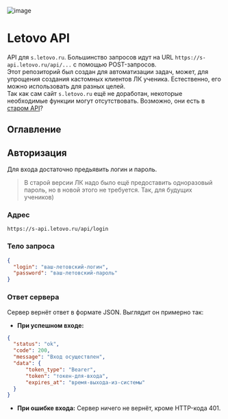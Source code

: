 ![image](https://user-images.githubusercontent.com/43724263/184696262-3d25bb6e-8366-4561-b553-3a17ff2506c7.png)

# Letovo API
API для `s.letovo.ru`. Большинство запросов идут на URL `https://s-api.letovo.ru/api/...` с помощью POST-запросов.<br>
Этот репозиторий был создан для автоматизации задач, может, для упрощения создания кастомных клиентов ЛК ученика. Естественно, его можно использовать для разных целей.<br>
Так как сам сайт `s.letovo.ru` ещё не доработан, некоторые необходимые функции могут отсутствовать. Возможно, они есть в [старом API](https://github.com/Milk-Cool/letovo-api/blob/main/OLD-API.md)?

## Оглавление


## Авторизация
Для входа достаточно предьявить логин и пароль.
> В старой версии ЛК надо было ещё предоставить одноразовый пароль, но в новой этого не требуется. Так, для будущих учеников)
### Адрес
`https://s-api.letovo.ru/api/login`
### Тело запроса
```json
{
  "login": "ваш-летовский-логин",
  "password": "ваш-летовский-пароль"
}
```
### Ответ сервера
Сервер вернёт ответ в формате JSON. Выглядит он примерно так:
- **При успешном входе:**
```json
{
  "status": "ok",
  "code": 200,
  "message": "Вход осуществлен",
  "data": {
      "token_type": "Bearer",
      "token": "токен-для-входа",
      "expires_at": "время-выхода-из-системы"
  }
}
```
- **При ошибке входа:**
Сервер ничего не вернёт, кроме HTTP-кода 401.

